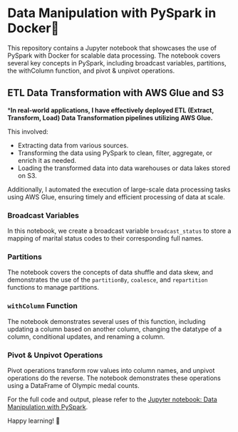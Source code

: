 # Data Manipulation with PySpark in Docker🐋

This repository contains a Jupyter notebook that showcases the use of PySpark with Docker for scalable data processing. The notebook covers several key concepts in PySpark, including broadcast variables, partitions, the withColumn function, and pivot & unpivot operations.

## ETL Data Transformation with AWS Glue and S3

***In real-world applications, I have effectively deployed ETL (Extract, Transform, Load) Data Transformation pipelines utilizing AWS Glue.** 

This involved:

- Extracting data from various sources.
- Transforming the data using PySpark to clean, filter, aggregate, or enrich it as needed.
- Loading the transformed data into data warehouses or data lakes stored on S3.

Additionally, I automated the execution of large-scale data processing tasks using AWS Glue, ensuring timely and efficient processing of data at scale.


### Broadcast Variables
 In this notebook, we create a broadcast variable `broadcast_status` to store a mapping of marital status codes to their corresponding full names.

### Partitions
The notebook covers the concepts of data shuffle and data skew, and demonstrates the use of the `partitionBy`, `coalesce`, and `repartition` functions to manage partitions.

### `withColumn` Function
The notebook demonstrates several uses of this function, including updating a column based on another column, changing the datatype of a column, conditional updates, and renaming a column.

### Pivot & Unpivot Operations
Pivot operations transform row values into column names, and unpivot operations do the reverse. The notebook demonstrates these operations using a DataFrame of Olympic medal counts.

For the full code and output, please refer to the [Jupyter notebook: Data Manipulation with PySpark](https://github.com/CatelloTheDataProjectManager/data_manipulation_with_pysapark/blob/main/data_manipulation_with_pysapark.ipynb).

Happy learning! 🚀

